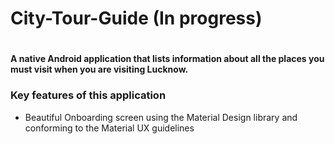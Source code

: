 <h1> City-Tour-Guide (In progress) <h1>
<h4> A native Android application that lists information about all the places you must visit when you are visiting Lucknow.</h4>
  <h3> Key features of this application </h3>
  <ul>
    <li> Beautiful Onboarding screen using the Material Design library and conforming to the Material UX guidelines
  </ul>
